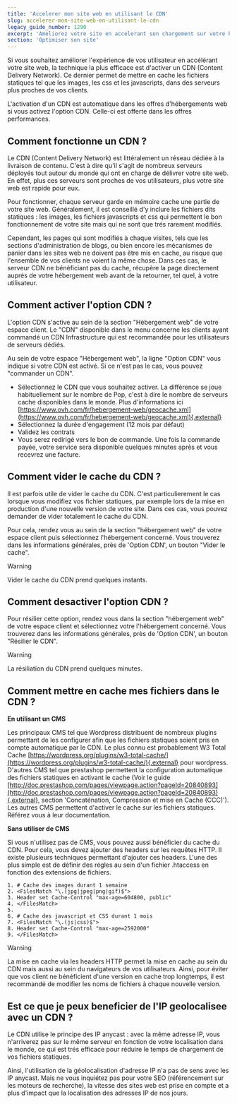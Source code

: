 ```yaml
---
title: 'Accelerer mon site web en utilisant le CDN'
slug: accelerer-mon-site-web-en-utilisant-le-cdn
legacy_guide_number: 1290
excerpt: 'Ameliorez votre site en accelerant son chargement sur votre hebergement Web grace au CDN'
section: 'Optimiser son site'
---
```


Si vous souhaitez améliorer l'expérience de vos utilisateur en accélérant votre site web, la technique la plus efficace est d'activer un CDN (Content Delivery Network). Ce dernier permet de mettre en cache les fichiers statiques tel que les images, les css et les javascripts, dans des serveurs plus proches de vos clients.

L'activation d'un CDN est automatique dans les offres d'hébergements web si vous activez l'option CDN. Celle-ci est offerte dans les offres performances.


## Comment fonctionne un CDN ?
Le CDN (Content Delivery Network) est littéralement un réseau dédiée à la livraison de contenu. C'est à dire qu'il s'agit de nombreux serveurs déployés tout autour du monde qui ont en charge de délivrer votre site web. En effet, plus ces serveurs sont proches de vos utilisateurs, plus votre site web est rapide pour eux.

Pour fonctionner, chaque serveur garde en mémoire cache une partie de votre site web. Généralement, il est conseillé d'y inclure les fichiers dits statiques : les images, les fichiers javascripts et css qui permettent le bon fonctionnement de votre site mais qui ne sont que trés rarement modifiés.

Cependant, les pages qui sont modifiés à chaque visites, tels que les sections d'administration de blogs, ou bien encore les mécanismes de panier dans les sites web ne doivent pas être mis en cache, au risque que l'ensemble de vos clients ne voient la même chose. Dans ces cas, le serveur CDN ne bénéficiant pas du cache, récupère la page directement auprés de votre hébergement web avant de la retourner, tel quel, à votre utilisateur.


## Comment activer l'option CDN ?
L'option CDN s'active au sein de la section "Hébergement web" de votre espace client. Le "CDN" disponible dans le menu concerne les clients ayant commandé un CDN Infrastructure qui est recommandée pour les utilisateurs de serveurs dédiés.

Au sein de votre espace "Hébergement web", la ligne "Option CDN" vous indique si votre CDN est activé. Si ce n'est pas le cas, vous pouvez "commander un CDN".

- Sélectionnez le CDN que vous souhaitez activer. La différence se joue habituellement sur le nombre de Pop, c'est à dire le nombre de serveurs cache disponibles dans le monde. Plus d'informations ici [https://www.ovh.com/fr/hebergement-web/geocache.xml](https://www.ovh.com/fr/hebergement-web/geocache.xml){.external}
- Sélectionnez la durée d'engagement (12 mois par défaut)
- Validez les contrats
- Vous serez redirigé vers le bon de commande. Une fois la commande payée, votre service sera disponible quelques minutes après et vous recevrez une facture.


## Comment vider le cache du CDN ?
Il est parfois utile de vider le cache du CDN. C'est particulierement le cas lorsque vous modifiez vos fichier statiques, par exemple lors de la mise en production d'une nouvelle version de votre site. Dans ces cas, vous pouvez demander de vider totalement le cache du CDN.

Pour cela, rendez vous au sein de la section "hébergement web" de votre espace client puis sélectionnez l'hébergement concerné. Vous trouverez dans les informations générales, près de 'Option CDN', un bouton "Vider le cache".



> [!warning]
>
> Vider le cache du CDN prend quelques instants.
> 


## Comment desactiver l'option CDN ?
Pour résilier cette option, rendez vous dans la section "hébergement web" de votre espace client et sélectionnez votre l'hébergement concerné. Vous trouverez dans les informations générales, près de 'Option CDN', un bouton "Résilier le CDN".



> [!warning]
>
> La résiliation du CDN prend quelques minutes.
> 


## Comment mettre en cache mes fichiers dans le CDN ?
**En utilisant un CMS**

Les principaux CMS tel que Wordpress distribuent de nombreux plugins permettant de les configurer afin que les fichiers statiques soient pris en compte automatique par le CDN. Le plus connu est probablement W3 Total Cache [https://wordpress.org/plugins/w3-total-cache/](https://wordpress.org/plugins/w3-total-cache/){.external} pour wordpress. D'autres CMS tel que prestashop permettent la configuration automatique des fichiers statiques en activant le cache (Voir le guide [http://doc.prestashop.com/pages/viewpage.action?pageId=20840893](http://doc.prestashop.com/pages/viewpage.action?pageId=20840893){.external}, section 'Concaténation, Compression et mise en Cache (CCC)'). Les autres CMS permettent d'activer le cache sur les fichiers statiques. Référez vous à leur documentation.

**Sans utiliser de CMS**

Si vous n'utilisez pas de CMS, vous pouvez aussi bénéficier du cache du CDN. Pour cela, vous devez ajouter des headers sur les requêtes HTTP. Il existe plusieurs techniques permettant d'ajouter ces headers. L'une des plus simple est de définir des régles au sein d'un fichier .htaccess en fonction des extensions de fichiers.


```htaccess
1. # Cache des images durant 1 semaine
2. <FilesMatch "\.(jpg|jpeg|png|gif)$">
3. Header set Cache-Control "max-age=604800, public"
4. </FilesMatch>
5. 
6. # Cache des javascript et CSS durant 1 mois
7. <FilesMatch "\.(js|css)$">
8. Header set Cache-Control "max-age=2592000"
9. </FilesMatch>
```



> [!warning]
>
> La mise en cache via les headers HTTP permet la mise en cache au sein du CDN mais aussi au sein du navigateurs de vos utilisateurs. Ainsi, pour éviter que vos client ne bénéficient d'une version en cache trop longtemps, il est recommandé de modifier les noms de fichiers à chaque nouvelle version.
> 


## Est ce que je peux beneficier de l'IP geolocalisee avec un CDN ?
Le CDN utilise le principe des IP anycast : avec la même adresse IP, vous n'arriverez pas sur le même serveur en fonction de votre localisation dans le monde, ce qui est trés efficace pour réduire le temps de chargement de vos fichiers statiques.

Ainsi, l'utilisation de la géolocalisation d'adresse IP n'a pas de sens avec les IP anycast. Mais ne vous inquiétez pas pour votre SEO (référencement sur les moteurs de recherche), la vitesse des sites web est prise en compte et a plus d'impact que la localisation des adresses IP de nos jours.